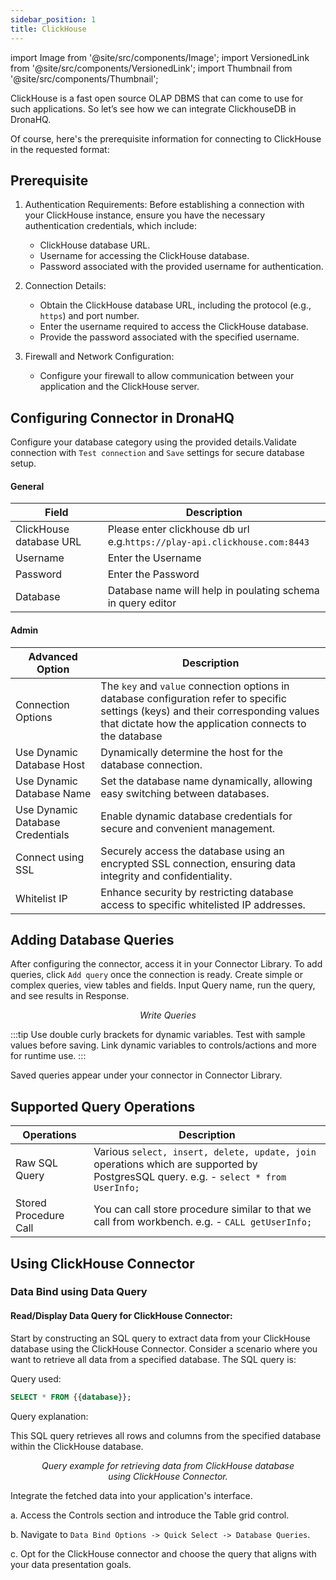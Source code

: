 ```yaml
---
sidebar_position: 1
title: ClickHouse
---
```


import Image from '@site/src/components/Image';
import VersionedLink from '@site/src/components/VersionedLink';
import Thumbnail from '@site/src/components/Thumbnail';

ClickHouse is a fast open source OLAP DBMS that can come to use for such applications. So let’s see how we can integrate ClickhouseDB in DronaHQ.

Of course, here's the prerequisite information for connecting to ClickHouse in the requested format:

## Prerequisite 

1. Authentication Requirements: Before establishing a connection with your ClickHouse instance, ensure you have the necessary authentication credentials, which include:
   - ClickHouse database URL.
   - Username for accessing the ClickHouse database.
   - Password associated with the provided username for authentication.

2. Connection Details:
   - Obtain the ClickHouse database URL, including the protocol (e.g., `https`) and port number.
   - Enter the username required to access the ClickHouse database.
   - Provide the password associated with the specified username.

3. Firewall and Network Configuration:
   - Configure your firewall to allow communication between your application and the ClickHouse server.

## Configuring Connector in DronaHQ

Configure your database category using the provided details.Validate connection with `Test connection` and `Save` settings for secure database setup.


#### General 

| Field                | Description                             |
|----------------------|-----------------------------------------|
| ClickHouse database URL | Please enter clickhouse db url e.g.`https://play-api.clickhouse.com:8443` |
| Username             | Enter the Username                      |
| Password             | Enter the Password                      |
| Database | Database name will help in poulating schema in query editor |

<figure>
  <Thumbnail src="/img/reference/connectors/clickhouse/fields.png" alt="ClickHouse with Sample details." />
</figure>


#### Admin

| Advanced Option   | Description    |
|--------------------|---------------------|
| Connection Options | The `key` and `value` connection options in database configuration refer to specific settings (keys) and their corresponding values that dictate how the application connects to the database |
| Use Dynamic Database Host                | Dynamically determine the host for the database connection.                               |
| Use Dynamic Database Name                | Set the database name dynamically, allowing easy switching between databases.              |
| <VersionedLink to = "../../datasource-concepts/dynamic_credentials"> Use Dynamic Database Credentials        </VersionedLink> | Enable dynamic database credentials for secure and convenient management.                  |
| <VersionedLink to = "../../datasource-concepts/ssl_configurations"> Connect using SSL  </VersionedLink> | Securely access the database using an encrypted SSL connection, ensuring data integrity and confidentiality. |
| <VersionedLink to = "../../datasource-concepts/whitelisting_dronahq_ip"> Whitelist IP                 </VersionedLink>            | Enhance security by restricting database access to specific whitelisted IP addresses.     |


## Adding Database Queries
After configuring the connector, access it in your Connector Library. 
To add queries, click `Add query` once the connection is ready. Create simple or complex queries, view tables and fields. Input Query name, run the query, and see results in Response.

<figure>
  <Thumbnail src="/img/reference/connectors/clickhouse/data-query.png" alt="Write Queries" />
  <figcaption align = "center"><i>Write Queries</i></figcaption>
</figure>

:::tip
Use double curly brackets for dynamic variables. Test with sample values before saving. Link dynamic variables to controls/actions and more for runtime use. 
:::

Saved queries appear under your connector in Connector Library.

## Supported Query Operations

| Operations   | Description    |
|--------------------|---------------------|
| Raw SQL Query | Various `select, insert, delete, update, join` operations which are supported by PostgresSQL query. e.g. - `select * from UserInfo;` |
| Stored Procedure Call | You can call store procedure similar to that we call from workbench. e.g. - `CALL getUserInfo;` |



## Using ClickHouse Connector

### Data Bind using Data Query

#### Read/Display Data Query for ClickHouse Connector:

Start by constructing an SQL query to extract data from your ClickHouse database using the ClickHouse Connector. Consider a scenario where you want to retrieve all data from a specified database. The SQL query is:

Query used:

```sql
SELECT * FROM {{database}};
```

Query explanation:

This SQL query retrieves all rows and columns from the specified database within the ClickHouse database.

<figure>
  <Thumbnail src="/img/reference/connectors/clickhouse/data-query.png" alt="Query example for retrieving data from ClickHouse database using ClickHouse Connector." />
  <figcaption align = "center"><i>Query example for retrieving data from ClickHouse database using ClickHouse Connector.</i></figcaption>
</figure>

Integrate the fetched data into your application's interface.

 a. Access the Controls section and introduce the Table grid control.

 b. Navigate to `Data Bind Options -> Quick Select -> Database Queries`.

 c. Opt for the ClickHouse connector and choose the query that aligns with your data presentation goals.
